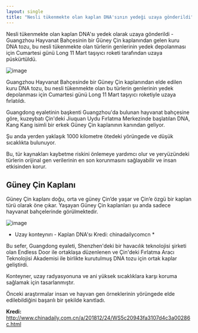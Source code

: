 ```yaml
---
layout: single
title: "Nesli tükenmekte olan kaplan DNA'sının yedeği uzaya gönderildi"
---
```

Nesli tükenmekte olan kaplan DNA'sı yedek olarak uzaya gönderildi - Guangzhou Hayvanat Bahçesinin bir Güney Çin kaplanından gelen kuru DNA tozu, bu nesli tükenmekte olan türlerin genlerinin yedek depolanması için Cumartesi günü Long 11 Mart taşıyıcı roketi tarafından uzaya püskürtüldü.

![image](https://images.unsplash.com/photo-1508817628294-5a453fa0b8fb?ixlib=rb-1.2.1&ixid=eyJhcHBfaWQiOjEyMDd9&auto=format&fit=crop&w=1350&q=80)

Guangzhou Hayvanat Bahçesinde bir Güney Çin kaplanından elde edilen kuru DNA tozu, bu nesli tükenmekte olan bu türlerin genlerinin yedek depolanması için Cumartesi günü Long 11 Mart taşıyıcı roketiyle uzaya fırlatıldı.

Guangdong eyaletinin başkenti Guangzhou'da bulunan hayvanat bahçesine göre, kuzeybatı Çin'deki Jiuquan Uydu Fırlatma Merkezinde başlatılan DNA, Kang Kang isimli bir erkek Güney Çin kaplanının kanından geliyor.

<script async src="//pagead2.googlesyndication.com/pagead/js/adsbygoogle.js"></script>
<ins class="adsbygoogle"
     style="display:block; text-align:center;"
     data-ad-layout="in-article"
     data-ad-format="fluid"
     data-ad-client="ca-pub-7868661326160958"
     data-ad-slot="3072558811"></ins>
<script>
     (adsbygoogle = window.adsbygoogle || []).push({});
</script>

Şu anda yerden yaklaşık 1000 kilometre ötedeki yörüngede ve düşük sıcaklıkta bulunuyor.

Bu, tür kaynakları kaybetme riskini önlemeye yardımcı olur ve yeryüzündeki türlerin orijinal gen verilerinin en son korunmasını sağlayabilir ve insan etkisinden korur.

Güney Çin Kaplanı
-
Güney Çin kaplanı doğu, orta ve güney Çin’de yaşar ve Çin’e özgü bir kaplan türü olarak öne çıkar. Yaşayan Güney Çin kaplanları şu anda sadece hayvanat bahçelerinde görülmektedir.

![image](https://i.hizliresim.com/mM7481.jpg)
* Uzay konteynırı - Kaplan DNA'sı Kredi: chinadailycomcn *  

Bu sefer, Guangdong eyaleti, Shenzhen'deki bir havacılık teknolojisi şirketi olan Endless Door ile ortaklaşa düzenlenen ve Çin'deki Fırlatma Aracı Teknolojisi Akademisi ile birlikte kurutulmuş DNA tozu için ortak kaplar geliştirdi.

Konteyner, uzay radyasyonuna ve ani yüksek sıcaklıklara karşı koruma sağlamak için tasarlanmıştır.

Önceki araştırmalar insan ve hayvan gen örneklerinin yörüngede elde edilebildiğini başarılı bir şekilde kanıtladı.

<p class="notice--info"><strong>Kredi: </strong><a href="http://www.chinadaily.com.cn/a/201812/24/WS5c20943fa3107d4c3a00286c.html">http://www.chinadaily.com.cn/a/201812/24/WS5c20943fa3107d4c3a00286c.html</a></p>
